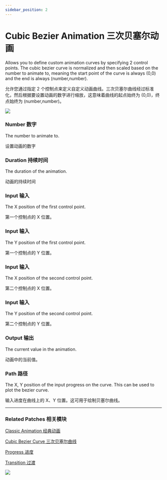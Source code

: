 ```yaml
---
sidebar_position: 2
---
```


# Cubic Bezier Animation 三次贝塞尔动画

Allows you to define custom animation curves by specifying 2 control points. The cubic bezier curve is normalized and then scaled based on the number to animate to, meaning the start point of the curve is always (0,0) and the end is always (number,number).

允许您通过指定 2 个控制点来定义自定义动画曲线。三次贝塞尔曲线经过标准化，然后根据要设置动画的数字进行缩放，这意味着曲线的起点始终为 (0,0)，终点始终为 (number,number)。

![](https://s3.us-west-2.amazonaws.com/secure.notion-static.com/9df1b196-c856-45db-8fdf-33b86280ad2b/Untitled.png?X-Amz-Algorithm=AWS4-HMAC-SHA256&X-Amz-Content-Sha256=UNSIGNED-PAYLOAD&X-Amz-Credential=AKIAT73L2G45EIPT3X45%2F20220602%2Fus-west-2%2Fs3%2Faws4_request&X-Amz-Date=20220602T151142Z&X-Amz-Expires=86400&X-Amz-Signature=60f0a5df10bba98448f44c39a89868a97721bb6bcf02d673e99d45781d7faff1&X-Amz-SignedHeaders=host&response-content-disposition=filename%20%3D%22Untitled.png%22&x-id=GetObject)

### Number  数字

The number to animate to.

设置动画的数字

### Duration 持续时间

The duration of the animation.

动画的持续时间

### Input 输入

The X position of the first control point.

第一个控制点的 X 位置。

### Input 输入

The Y position of the first control point.

第一个控制点的 Y 位置。

### Input 输入

The X position of the second control point.

第二个控制点的 X 位置。

### Input 输入

The Y position of the second control point.

第二个控制点的 Y 位置。

### Output 输出

The current value in the animation.

动画中的当前值。

### Path 路径

The X, Y position of the input progress on the curve. This can be used to plot the bezier curve.

输入进度在曲线上的 X、Y 位置。这可用于绘制贝塞尔曲线。

---

### Related Patches 相关模块

[Classic Animation 经典动画](./Classic%20Animation.md)

[Cubic Bezier Curve 三次贝塞尔曲线](./Cubic%20Bezier%20Curve.md)

[Progress 进度](./../Utility/Progress.md)

[Transition 过渡](./../Utility/Transition.md)

![](https://s3.us-west-2.amazonaws.com/secure.notion-static.com/f97aaa67-f8a9-47de-aa1a-18d68657dbfe/Untitled.png?X-Amz-Algorithm=AWS4-HMAC-SHA256&X-Amz-Content-Sha256=UNSIGNED-PAYLOAD&X-Amz-Credential=AKIAT73L2G45EIPT3X45%2F20220602%2Fus-west-2%2Fs3%2Faws4_request&X-Amz-Date=20220602T151158Z&X-Amz-Expires=86400&X-Amz-Signature=3144a15bc5b0b4a702d497044557f0375b2d83efa45b91259523bf91038b5d4c&X-Amz-SignedHeaders=host&response-content-disposition=filename%20%3D%22Untitled.png%22&x-id=GetObject)

